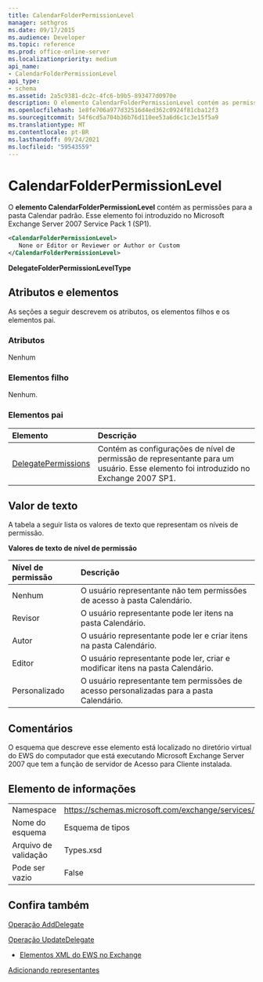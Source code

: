 ```yaml
---
title: CalendarFolderPermissionLevel
manager: sethgros
ms.date: 09/17/2015
ms.audience: Developer
ms.topic: reference
ms.prod: office-online-server
ms.localizationpriority: medium
api_name:
- CalendarFolderPermissionLevel
api_type:
- schema
ms.assetid: 2a5c9381-dc2c-4fc6-b9b5-893477d0970e
description: O elemento CalendarFolderPermissionLevel contém as permissões para a pasta Calendar padrão. Esse elemento foi introduzido no Microsoft Exchange Server 2007 Service Pack 1 (SP1).
ms.openlocfilehash: 1e8fe706a977d32516d4ed362c0924f81cba12f3
ms.sourcegitcommit: 54f6cd5a704b36b76d110ee53a6d6c1c3e15f5a9
ms.translationtype: MT
ms.contentlocale: pt-BR
ms.lasthandoff: 09/24/2021
ms.locfileid: "59543559"
---
```

# <a name="calendarfolderpermissionlevel"></a>CalendarFolderPermissionLevel

O **elemento CalendarFolderPermissionLevel** contém as permissões para a pasta Calendar padrão. Esse elemento foi introduzido no Microsoft Exchange Server 2007 Service Pack 1 (SP1). 
  
```xml
<CalendarFolderPermissionLevel>
   None or Editor or Reviewer or Author or Custom
</CalendarFolderPermissionLevel>
```

 **DelegateFolderPermissionLevelType**
## <a name="attributes-and-elements"></a>Atributos e elementos

As seções a seguir descrevem os atributos, os elementos filhos e os elementos pai.
  
### <a name="attributes"></a>Atributos

Nenhum
  
### <a name="child-elements"></a>Elementos filho

Nenhum.
  
### <a name="parent-elements"></a>Elementos pai

|**Elemento**|**Descrição**|
|:-----|:-----|
|[DelegatePermissions](delegatepermissions.md) <br/> |Contém as configurações de nível de permissão de representante para um usuário. Esse elemento foi introduzido no Exchange 2007 SP1.  <br/> |
   
## <a name="text-value"></a>Valor de texto

A tabela a seguir lista os valores de texto que representam os níveis de permissão.
  
**Valores de texto de nível de permissão**

|**Nível de permissão**|**Descrição**|
|:-----|:-----|
|Nenhum  <br/> |O usuário representante não tem permissões de acesso à pasta Calendário.  <br/> |
|Revisor  <br/> |O usuário representante pode ler itens na pasta Calendário.  <br/> |
|Autor  <br/> |O usuário representante pode ler e criar itens na pasta Calendário.  <br/> |
|Editor  <br/> |O usuário representante pode ler, criar e modificar itens na pasta Calendário.  <br/> |
|Personalizado  <br/> |O usuário representante tem permissões de acesso personalizadas para a pasta Calendário.  <br/> |
   
## <a name="remarks"></a>Comentários

O esquema que descreve esse elemento está localizado no diretório virtual do EWS do computador que está executando Microsoft Exchange Server 2007 que tem a função de servidor de Acesso para Cliente instalada.
  
## <a name="element-information"></a>Elemento de informações

|||
|:-----|:-----|
|Namespace  <br/> |https://schemas.microsoft.com/exchange/services/2006/types  <br/> |
|Nome do esquema  <br/> |Esquema de tipos  <br/> |
|Arquivo de validação  <br/> |Types.xsd  <br/> |
|Pode ser vazio  <br/> |False  <br/> |
   
## <a name="see-also"></a>Confira também



[Operação AddDelegate](adddelegate-operation.md)
  
[Operação UpdateDelegate](updatedelegate-operation.md)


- [Elementos XML do EWS no Exchange](ews-xml-elements-in-exchange.md)


[Adicionando representantes](https://msdn.microsoft.com/library/3a744150-66a3-4a13-9433-793603ba5038%28Office.15%29.aspx)

